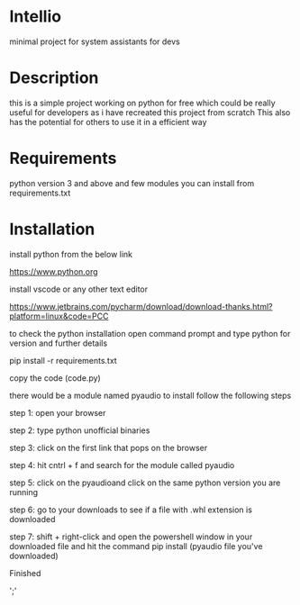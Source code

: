 # Intellio
minimal project for system assistants for devs


# Description 
this is a simple project working on python for free which could be really useful for developers as i have recreated this project from scratch
This also has the potential for others to use it in a efficient way

# Requirements


python version 3 and above
and few modules you can install from requirements.txt



# Installation

install python from the below link

https://www.python.org

install vscode or any other text editor

https://www.jetbrains.com/pycharm/download/download-thanks.html?platform=linux&code=PCC

to check the python installation 
open command prompt and type python for version and further details

pip install -r requirements.txt

copy the code (code.py)

there would be a module named pyaudio
to install follow the following steps

step 1: open your browser

step 2: type python unofficial binaries

step 3: click on the first link that pops on the browser

step 4: hit cntrl + f and search for the module called pyaudio

step 5: click on the pyaudioand click on the same python version you are running 

step 6: go to your downloads to see if a file with .whl extension is downloaded

step 7: shift + right-click and open the powershell window in your downloaded file and hit the command pip install (pyaudio file you've downloaded)

Finished

';'




